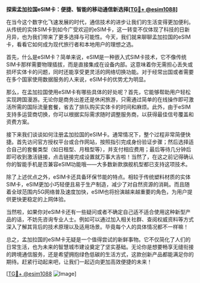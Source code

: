 **探索孟加拉国eSIM卡：便捷、智能的移动通信新选择[[TG💪+ @esim1088](https://t.me/s/esim1088)]**

在当今这个数字化飞速发展的时代，通信技术的进步让我们的生活变得更加便利。从传统的实体SIM卡到如今广受欢迎的eSIM卡，这一转变不仅体现了科技的日新月异，也为我们带来了更多选择与可能性。今天，我们就来聊聊孟加拉国的eSIM卡，看看它如何成为现代旅行者和本地用户的理想之选。

首先，什么是eSIM卡？简单来说，eSIM是一种嵌入式SIM卡技术，它不像传统SIM卡那样需要物理插拔，而是直接集成在设备内部。这意味着你无需担心丢失或损坏实体卡的问题，同时还能享受更灵活的网络切换功能。对于经常出国或者需要在多个国家使用数据服务的人来说，eSIM卡的优势尤为明显。

那么，在孟加拉国使用eSIM卡有哪些具体的好处呢？首先，它能够帮助用户轻松实现跨国漫游。无论你是商务出差还是休闲旅游，只需通过简单的在线操作即可激活所需的国际流量套餐，省去了排队购买实体卡的时间和麻烦。此外，由于eSIM支持多运营商切换，你可以根据实际需求随时调整服务商，以获得最佳信号覆盖和资费方案。

接下来我们谈谈如何注册孟加拉国的eSIM卡。通常情况下，整个过程非常简便快捷。首先访问官方授权平台或合作网站，按照指引完成身份验证步骤；然后选择适合自己的套餐类型（如日租型、月租型等），并支付相应费用；最后等待几分钟后即可收到激活链接，点击链接完成设置就万事大吉啦！当然了，在这之前记得确认你的智能手机是否兼容eSIM功能哦——大多数新款旗舰机型都已支持这项技术。

除了上述优点之外，eSIM卡还具备环保节能的特点。相较于传统塑料材质的实体SIM卡，eSIM更加小巧轻便且易于生产制造，减少了对自然资源的消耗。而且随着全球范围内5G网络普及速度加快，eSIM也将扮演越来越重要的角色，为用户提供更快更稳定的上网体验。

当然啦，如果你对eSIM卡还有一些疑问或者不确定自己适不适合使用这种新型产品的话，不妨先咨询专业人士。例如可以通过加入相关社群、查阅权威资料等方式深入了解其背后的技术原理以及适用场景。毕竟每个人的具体情况都不一样嘛！

总之，孟加拉国的eSIM卡无疑是一个值得尝试的新鲜事物。它不仅简化了人们的日常生活，也为未来的智慧城市建设奠定了坚实基础。无论你是想要畅享无缝衔接的跨境通信服务，还是希望拥抱绿色低碳的生活方式，这款创新产品都能满足你的期待。赶紧行动起来吧，让我们一起迈向更加高效便捷的未来！

[[TG💪+ @esim1088](https://t.me/s/esim1088) ![Image](https://i.postimg.cc/4NQfJmqS/Snipaste-2025-05-13-00-14-12.png)]